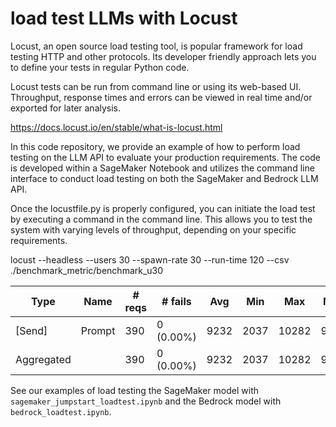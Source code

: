 # load test LLMs with Locust 

Locust, an open source load testing tool, is popular framework for load testing HTTP and other protocols. Its developer friendly approach lets you to define your tests in regular Python code.

Locust tests can be run from command line or using its web-based UI. Throughput, response times and errors can be viewed in real time and/or exported for later analysis.


https://docs.locust.io/en/stable/what-is-locust.html


In this code repository, we provide an example of how to perform load testing on the LLM API to evaluate your production requirements. The code is developed within a SageMaker Notebook and utilizes the command line interface to conduct load testing on both the SageMaker and Bedrock LLM API.

Once the locustfile.py is properly configured, you can initiate the load test by executing a command in the command line. This allows you to test the system with varying levels of throughput, depending on your specific requirements.

locust --headless --users 30 --spawn-rate 30 --run-time 120 --csv ./benchmark_metric/benchmark_u30


| Type     | Name       | # reqs | # fails     | Avg   | Min   | Max   | Med   | req/s | failures/s |
|----------|------------|--------|-------------|-------|-------|-------|-------|-------|------------|
| [Send]   | Prompt     | 390    | 0 (0.00%)   | 9232  | 2037  | 10282 | 9800  | 3.25  | 0.00       |
| Aggregated |             | 390    | 0 (0.00%)   | 9232  | 2037  | 10282 | 9800  | 3.25  | 0.00       |



See our examples of load testing the SageMaker model with `sagemaker_jumpstart_loadtest.ipynb` and the Bedrock model with `bedrock_loadtest.ipynb`. 

